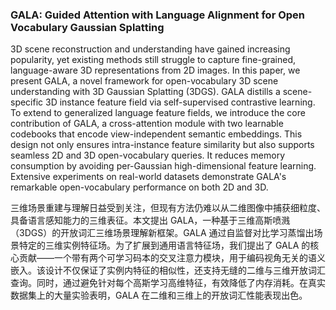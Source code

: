 ### GALA: Guided Attention with Language Alignment for Open Vocabulary Gaussian Splatting

3D scene reconstruction and understanding have gained increasing popularity, yet existing methods still struggle to capture fine-grained, language-aware 3D representations from 2D images. In this paper, we present GALA, a novel framework for open-vocabulary 3D scene understanding with 3D Gaussian Splatting (3DGS). GALA distills a scene-specific 3D instance feature field via self-supervised contrastive learning. To extend to generalized language feature fields, we introduce the core contribution of GALA, a cross-attention module with two learnable codebooks that encode view-independent semantic embeddings. This design not only ensures intra-instance feature similarity but also supports seamless 2D and 3D open-vocabulary queries. It reduces memory consumption by avoiding per-Gaussian high-dimensional feature learning. Extensive experiments on real-world datasets demonstrate GALA's remarkable open-vocabulary performance on both 2D and 3D.

三维场景重建与理解日益受到关注，但现有方法仍难以从二维图像中捕获细粒度、具备语言感知能力的三维表征。本文提出 GALA，一种基于三维高斯喷溅（3DGS）的开放词汇三维场景理解新框架。GALA 通过自监督对比学习蒸馏出场景特定的三维实例特征场。为了扩展到通用语言特征场，我们提出了 GALA 的核心贡献——一个带有两个可学习码本的交叉注意力模块，用于编码视角无关的语义嵌入。该设计不仅保证了实例内特征的相似性，还支持无缝的二维与三维开放词汇查询。同时，通过避免针对每个高斯学习高维特征，有效降低了内存消耗。在真实数据集上的大量实验表明，GALA 在二维和三维上的开放词汇性能表现出色。
